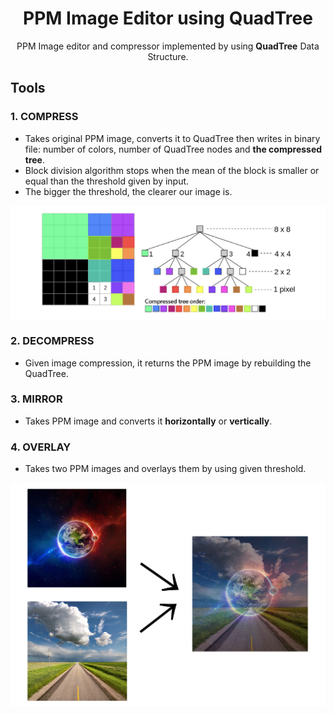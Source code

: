 <h1 align = "center"> PPM Image Editor using QuadTree </h1>
<p align = "center"> PPM Image editor and compressor implemented by using <b>QuadTree</b> Data Structure. </p>

## Tools
 ### 1. COMPRESS
   - Takes original PPM image, converts it to QuadTree then writes in binary file: number of colors, number of QuadTree nodes and **the compressed tree**.
   - Block division algorithm stops when the mean of the block is smaller or equal than the threshold given by input.
   - The bigger the threshold, the clearer our image is.
   
   <img src = "quadtree_example.jpg" align="center" />

 ### 2. DECOMPRESS
   - Given image compression, it returns the PPM image by rebuilding the QuadTree.
   
 ### 3. MIRROR
   - Takes PPM image and converts it **horizontally** or **vertically**.
   
 ### 4. OVERLAY
   - Takes two PPM images and overlays them by using given threshold.
   
   <img src = "overlay_example.JPEG" align="center" height="75%" style="margin:auto;" />
